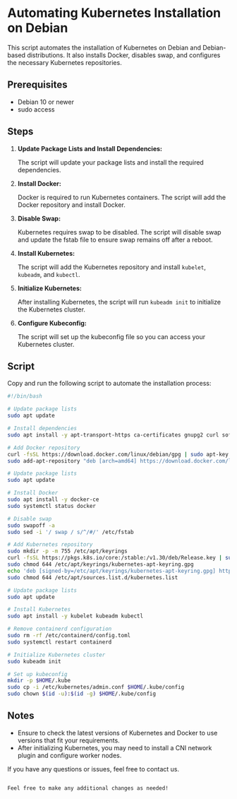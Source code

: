 # Automating Kubernetes Installation on Debian

This script automates the installation of Kubernetes on Debian and Debian-based distributions. It also installs Docker, disables swap, and configures the necessary Kubernetes repositories.

## Prerequisites

- Debian 10 or newer
- sudo access

## Steps

1. **Update Package Lists and Install Dependencies:**

   The script will update your package lists and install the required dependencies.

2. **Install Docker:**

   Docker is required to run Kubernetes containers. The script will add the Docker repository and install Docker.

3. **Disable Swap:**

   Kubernetes requires swap to be disabled. The script will disable swap and update the fstab file to ensure swap remains off after a reboot.

4. **Install Kubernetes:**

   The script will add the Kubernetes repository and install `kubelet`, `kubeadm`, and `kubectl`.

5. **Initialize Kubernetes:**

   After installing Kubernetes, the script will run `kubeadm init` to initialize the Kubernetes cluster.

6. **Configure Kubeconfig:**

   The script will set up the kubeconfig file so you can access your Kubernetes cluster.

## Script

Copy and run the following script to automate the installation process:

```sh
#!/bin/bash

# Update package lists
sudo apt update

# Install dependencies
sudo apt install -y apt-transport-https ca-certificates gnupg2 curl software-properties-common libssl-dev

# Add Docker repository
curl -fsSL https://download.docker.com/linux/debian/gpg | sudo apt-key add -
sudo add-apt-repository "deb [arch=amd64] https://download.docker.com/linux/debian $(lsb_release -cs) stable"

# Update package lists
sudo apt update

# Install Docker
sudo apt install -y docker-ce
sudo systemctl status docker

# Disable swap
sudo swapoff -a
sudo sed -i '/ swap / s/^/#/' /etc/fstab

# Add Kubernetes repository
sudo mkdir -p -m 755 /etc/apt/keyrings
curl -fsSL https://pkgs.k8s.io/core:/stable:/v1.30/deb/Release.key | sudo gpg --dearmor -o /etc/apt/keyrings/kubernetes-apt-keyring.gpg
sudo chmod 644 /etc/apt/keyrings/kubernetes-apt-keyring.gpg
echo 'deb [signed-by=/etc/apt/keyrings/kubernetes-apt-keyring.gpg] https://pkgs.k8s.io/core:/stable:/v1.30/deb/ /' | sudo tee /etc/apt/sources.list.d/kubernetes.list
sudo chmod 644 /etc/apt/sources.list.d/kubernetes.list

# Update package lists
sudo apt update

# Install Kubernetes
sudo apt install -y kubelet kubeadm kubectl

# Remove containerd configuration
sudo rm -rf /etc/containerd/config.toml
sudo systemctl restart containerd

# Initialize Kubernetes cluster
sudo kubeadm init

# Set up kubeconfig
mkdir -p $HOME/.kube
sudo cp -i /etc/kubernetes/admin.conf $HOME/.kube/config
sudo chown $(id -u):$(id -g) $HOME/.kube/config
```

## Notes

- Ensure to check the latest versions of Kubernetes and Docker to use versions that fit your requirements.
- After initializing Kubernetes, you may need to install a CNI network plugin and configure worker nodes.

If you have any questions or issues, feel free to contact us.
```

Feel free to make any additional changes as needed!

